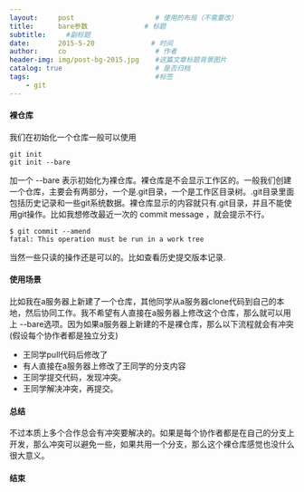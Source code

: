 ```yaml
---
layout:     post                    # 使用的布局（不需要改）
title:      bare参数              # 标题 
subtitle:     #副标题
date:       2015-5-20              # 时间
author:     co                      # 作者
header-img: img/post-bg-2015.jpg    #这篇文章标题背景图片
catalog: true                       # 是否归档
tags:                               #标签
    - git
---
```


#### 裸仓库
我们在初始化一个仓库一般可以使用
```
git init
git init --bare
```
加一个 --bare 表示初始化为裸仓库。裸仓库是不会显示工作区的。一般我们创建一个仓库，主要会有两部分，一个是.git目录，一个是工作区目录树。.git目录里面包括历史记录和一些git系统数据。裸仓库显示的内容就只有.git目录，并且不能使用git操作。比如我想修改最近一次的 commit message ，就会提示不行。
```
$ git commit --amend
fatal: This operation must be run in a work tree

```
当然一些只读的操作还是可以的。比如查看历史提交版本记录.

#### 使用场景
比如我在a服务器上新建了一个仓库，其他同学从a服务器clone代码到自己的本地，然后协同工作。我不希望有人直接在a服务器上修改这个仓库，那么就可以用上 --bare选项。因为如果a服务器上新建的不是裸仓库，那么以下流程就会有冲突(假设每个协作者都是独立分支)
- 王同学pull代码后修改了
- 有人直接在a服务器上修改了王同学的分支内容
- 王同学提交代码，发现冲突。
- 王同学解决冲突，再提交。

#### 总结
不过本质上多个合作总会有冲突要解决的。如果是每个协作者都是在自己的分支上开发，那么冲突可以避免一些，如果共用一个分支，那么这个裸仓库感觉也没什么很大意义。
#### 结束
